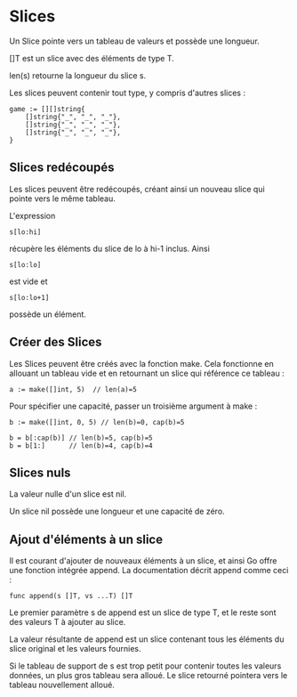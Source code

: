 # Slices
Un Slice pointe vers un tableau de valeurs et possède une longueur.

[]T est un slice avec des éléments de type T.

len(s) retourne la longueur du slice s.

Les slices peuvent contenir tout type, y compris d'autres slices :

    game := [][]string{
		[]string{"_", "_", "_"},
		[]string{"_", "_", "_"},
		[]string{"_", "_", "_"},
	}
    
## Slices redécoupés
Les slices peuvent être redécoupés, créant ainsi un nouveau slice qui pointe vers le même tableau.

L'expression

    s[lo:hi]
récupère les éléments du slice de lo à hi-1 inclus. Ainsi

    s[lo:lo]
est vide et

    s[lo:lo+1]
possède un élément.

## Créer des Slices
Les Slices peuvent être créés avec la fonction make. Cela fonctionne en allouant un tableau vide et en retournant un slice qui référence ce tableau :

    a := make([]int, 5)  // len(a)=5
Pour spécifier une capacité, passer un troisième argument à make :

    b := make([]int, 0, 5) // len(b)=0, cap(b)=5

    b = b[:cap(b)] // len(b)=5, cap(b)=5
    b = b[1:]      // len(b)=4, cap(b)=4
    
## Slices nuls
La valeur nulle d'un slice est nil.

Un slice nil possède une longueur et une capacité de zéro.

## Ajout d'éléments à un slice
Il est courant d'ajouter de nouveaux éléments à un slice, et ainsi Go offre une fonction intégrée append. La documentation décrit append comme ceci :

    func append(s []T, vs ...T) []T

Le premier paramètre s de append est un slice de type T, et le reste sont des valeurs T à ajouter au slice.

La valeur résultante de append est un slice contenant tous les éléments du slice original et les valeurs fournies.

Si le tableau de support de s est trop petit pour contenir toutes les valeurs données, un plus gros tableau sera alloué. Le slice retourné pointera vers le tableau nouvellement alloué.